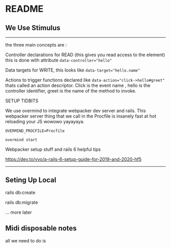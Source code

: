 # README
## We Use Stimulus
------

the three main concepts are :

Controller declarations for READ (this gives you read access to the element)
this is done with attribute `data-controller="hello"`

Data targets for WRITE, this looks like `data-target="hello.name"`

Actions to trigger functions declared like `data-action="click->hello#greet"`
thats called an action descriptor. Click is the event name , hello is the controller identifier, greet is the name of the method to invoke.



SETUP TIDBITS

We use overmind to integrate webpacker dev server and rails. This webpacker server thing that we call in the Procfile is insanely fast at hot reloading your JS wowowo yayayaya.

`OVERMIND_PROCFILE=Procfile`

`overmind start`


Webpacker setup stuff and rails 6 helpful tips 

https://dev.to/vvo/a-rails-6-setup-guide-for-2019-and-2020-hf5

--------

## Seting Up Local    

rails db:create 

rails db:migrate 

... more later 


## Midi disposable notes 

all we need to do is 
